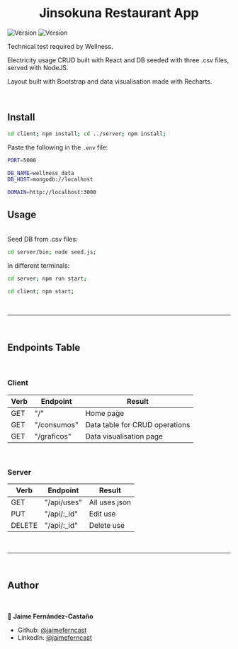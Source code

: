 <h1 align="center">Jinsokuna Restaurant App</h1>
<p>
  <img alt="Version" src="https://img.shields.io/badge/version-1.0.0-blue.svg?cacheSeconds=2592000" />
  <img alt="Version" src="https://img.shields.io/badge/version-1.0.0-blue.svg?cacheSeconds=2592000" />
</p>

Technical test required by Wellness.

Electricity usage CRUD built with React and DB seeded with three .csv files, served with NodeJS.

Layout built with Bootstrap and data visualisation made with Recharts.

<br/>

## Install

```sh
cd client; npm install; cd ../server; npm install;
```
Paste the following in the <code>.env</code> file:

```sh
PORT=5000

DB_NAME=wellness_data
DB_HOST=mongodb://localhost

DOMAIN=http://localhost:3000
```

## Usage

<br/>
Seed DB from .csv files:

```sh
cd server/bin; node seed.js;
```

In different terminals:

```sh
cd server; npm run start;
```
```sh
cd client; npm start;
```
<br/>
<hr>
<br/>

## Endpoints Table

<br/>

### Client

| Verb | Endpoint         | Result        |
| ---- | ---------------- | ------------- |
| GET  | "/"              | Home page     |
| GET  | "/consumos"      | Data table for CRUD operations     |
| GET  | "/graficos"      | Data visualisation page     |

<br/>

### Server

| Verb | Endpoint            | Result                              |
| ---- | ------------------- | ----------------------------------- |
| GET  | "/api/uses"         | All uses json                       |
| PUT  | "/api/:_id"         | Edit use                            |  
| DELETE  | "/api/:_id"      | Delete use                          |  

<br/>
<hr>
<br/>

## Author

<br/>

👤 **Jaime Fernández-Castaño**

* Github: [@jaimeferncast](https://github.com/jaimeferncast)
* LinkedIn: [@jaimeferncast](https://linkedin.com/in/jaimeferncast)
